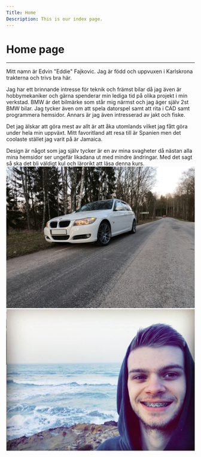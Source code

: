 ```yaml
---
Title: Home
Description: This is our index page.
---
```


Home page
==========================
<hr>
Mitt namn är Edvin "Eddie" Fajkovic. Jag är född och uppvuxen i Karlskrona trakterna och trivs bra här. 

Jag har ett brinnande intresse för teknik och främst bilar då jag även är hobbymekaniker och gärna spenderar min lediga tid på olika projekt i min verkstad.
BMW är det bilmärke som står mig närmst och jag äger själv 2st BMW bilar. Jag tycker även om att spela datorspel samt att rita i CAD samt programmera hemsidor.
Annars är jag även intresserad av jakt och fiske.

Det jag älskar att göra mest av allt är att åka utomlands vilket jag fått göra under hela min uppväxt. Mitt favoritland att resa till är Spanien men det coolaste stället jag varit på är Jamaica.

Design är något som jag själv tycker är en av mina svagheter då nästan alla mina hemsidor ser ungefär likadana ut med mindre ändringar. Med det sagt så ska det bli väldigt kul och lärorikt att läsa denna kurs.
<img src="assets/img/bil.JPG" class="index_image"> 
<img src="assets/img/eddie.png" class="index_image2"> 
